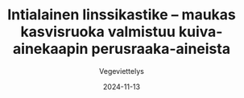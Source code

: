 ---
title: "Intialainen linssikastike – maukas kasvisruoka valmistuu kuiva-ainekaapin perusraaka-aineista"
image: "https://vegaanibotti.lauravuo.me/2024/11/2024-11-13_small.png"
date: 2024-11-13
receipt_url: "https://vegeviettelys.fi/intialainen-linssikastike-maukas/"
author: "Vegeviettelys"
---